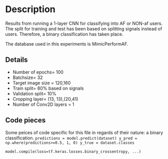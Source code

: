 # Description
Results from running a 1-layer CNN for classifying into AF or NON-af users. The split for training and test has been based on splitting signals instead of users. 
Therefore, a binary classification has taken place. 

The database used in this experiments is MimicPerformAF.
## Details
* Number of epochs= 100
* Batchsize= 32
* Target image size = 120,160
* Train split= 80% based on signals
* Validation split= 10%
* Cropping layer= (13, 13),(20,41)
* Number of Conv2D layers = 1

## Code pieces
Some peices of code specific for this file in regards of their nature: a binary classification.
``
    predictions = model.predict(dataset)
    y_pred = np.where(predictions>=0.5, 1, 0)
    y_true = dataset.classes
 ``

``
    model.compile(loss=tf.keras.losses.binary_crossentropy, ...)
``